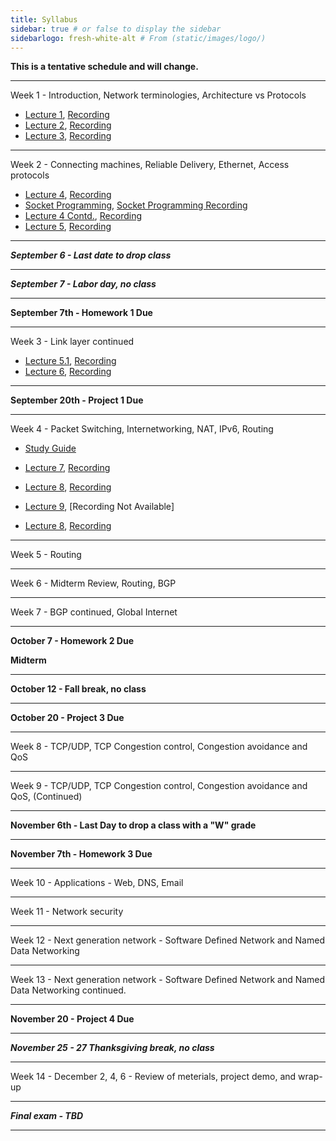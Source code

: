 ```yaml
---
title: Syllabus
sidebar: true # or false to display the sidebar
sidebarlogo: fresh-white-alt # From (static/images/logo/)
---
```



**This is a tentative schedule and will change.**

------------------------------------------
Week 1 - Introduction, Network terminologies, Architecture vs Protocols
* [Lecture  1](/csc4200/lecture_slides/lecture1.pdf), [Recording](/csc4200/recordings/august-26.mp4)
* [Lecture  2](/csc4200/lecture_slides/lecture2.pdf), [Recording](/csc4200/recordings/august-28.mp4)
* [Lecture  3](/csc4200/lecture_slides/lecture3.pdf), [Recording](/csc4200/recordings/august-31.mp4)
<!-- * [Lecture  3](/csc4200/lecture_slides/lecture3.pdf) -->

------------------------------------------

Week 2 - Connecting machines, Reliable Delivery, Ethernet, Access protocols 
* [Lecture  4](/csc4200/lecture_slides/lecture4.pdf), [Recording](/csc4200/recordings/sept-02.mp4)
* [Socket Programming](/csc4200/lecture_slides/sockets.pdf), [Socket Programming Recording](/csc4200/recordings/socket.mp4)
* [Lecture  4 Contd.](/csc4200/lecture_slides/lecture4.pdf), [Recording](/csc4200/recordings/sept-09.mp4)
* [Lecture 5](/csc4200/lecture_slides/lecture5.pdf), [Recording](/csc4200/recordings/sept-11.mp4)

<!-- * [Lecture 6](/csc4200/lecture_slides/lecture6.pdf) -->

------------------------------------------


***September 6 - Last date to drop class***

------------------------------------------

***September 7 - Labor day, no class***

------------------------------------------

**September 7th - Homework 1 Due**


------------------------------------------

Week 3 - Link layer continued
* [Lecture 5.1](/csc4200/lecture_slides/lecture5.pdf), [Recording](/csc4200/recordings/sept-14.mp4)
* [Lecture 6](/csc4200/lecture_slides/lecture6.pdf), [Recording](/csc4200/recordings/sept-16.mp4)

------------------------------------------

**September 20th - Project 1 Due**

------------------------------------------

Week 4 - Packet Switching, Internetworking, NAT, IPv6, Routing 
* [Study Guide](/csc4200/homeworks/study-guide.pdf)

* [Lecture 7](/csc4200/lecture_slides/lecture7.pdf), [Recording](/csc4200/recordings/sept-18.mp4)
* [Lecture 8](/csc4200/lecture_slides/lecture9.pdf), [Recording](/csc4200/recordings/sept-21.mp4)
* [Lecture 9](/csc4200/lecture_slides/lecture10.pdf), [Recording Not Available]
* [Lecture 8](/csc4200/lecture_slides/lecture10.pdf), [Recording](/csc4200/recordings/sept-25.mp4)
<!-- * [Lecture 10](/csc4200/lecture_slides/lecture10.pdf) -->
<!-- * [Lecture 11](/csc4200/lecture_slides/lecture11.pdf) -->

------------------------------------------

Week 5 - Routing 
<!-- * [Lecture 12](/csc4200/lecture_slides/lecture12.pdf) --> 
<!-- * [Lecture 13](/csc4200/lecture_slides/lecture13.pdf) -->
<!-- * [Lecture 14](/csc4200/lecture_slides/lecture14.pdf) -->

------------------------------------------

Week 6 - Midterm Review, Routing, BGP 
<!-- * [Lecture 14](/csc4200/lecture_slides/lecture14.pdf) -->
<!-- * [Lecture 15](/csc4200/lecture_slides/lecture15.pdf) -->

------------------------------------------

Week 7 - BGP continued, Global Internet 
<!-- * [Lecture 16](/csc4200/lecture_slides/lecture16.pdf) -->

------------------------------------------
**October 7 - Homework 2 Due**

**Midterm**

------------------------------------------

**October 12 - Fall break, no class**

------------------------------------------

**October 20 - Project 3 Due**

------------------------------------------

Week 8 - TCP/UDP, TCP Congestion control, Congestion avoidance and QoS 
<!-- * [Lecture 17](/csc4200/lecture_slides/lecture17.pdf) -->
<!-- * [Lecture 18](/csc4200/lecture_slides/lecture18.pdf) --> 
<!-- * [Lecture 19](/csc4200/lecture_slides/lecture19.pdf) -->
<!-- * [Lecture 20](/csc4200/lecture_slides/lecture20.pdf) -->

------------------------------------------ 

Week 9 - TCP/UDP, TCP Congestion control, Congestion avoidance and QoS, (Continued)
<!-- * [Lecture 21](/csc4200/lecture_slides/lecture21.pdf) -->
<!-- * [Lecture 22](/csc4200/lecture_slides/lecture22.pdf) -->
<!-- * [Lecture 23](/csc4200/lecture_slides/lecture23.pdf) -->
<!-- * [Lecture 24](/csc4200/lecture_slides/lecture24.pdf) -->


------------------------------------------

**November 6th - Last Day to drop a class with a "W" grade**

------------------------------------------

**November 7th - Homework 3 Due**

------------------------------------------

Week 10 - Applications - Web, DNS, Email 
<!-- * [Lecture 25](/csc4200/lecture_slides/Lecture25.pdf) -->
<!-- * [Lecture 26](/csc4200/lecture_slides/lecture26.pdf) -->

------------------------------------------

Week 11 - Network security 
<!-- * [Lecture 27](/csc4200/lecture_slides/lecture27.pdf) -->

------------------------------------------

Week 12 - Next generation network - Software Defined Network and Named Data Networking

------------------------------------------

Week 13 - Next generation network - Software Defined Network and Named Data Networking continued.


------------------------------------------

**November 20 - Project 4 Due**

------------------------------------------

***November 25 - 27 Thanksgiving break, no class***

------------------------------------------

Week 14 - December 2, 4, 6 - Review of meterials, project demo, and wrap-up

------------------------------------------

***Final exam - TBD***


------------------------------------------


















